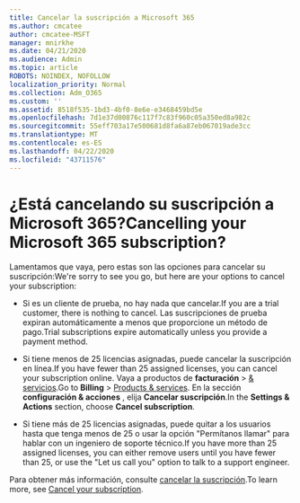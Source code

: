 ```yaml
---
title: Cancelar la suscripción a Microsoft 365
ms.author: cmcatee
author: cmcatee-MSFT
manager: mnirkhe
ms.date: 04/21/2020
ms.audience: Admin
ms.topic: article
ROBOTS: NOINDEX, NOFOLLOW
localization_priority: Normal
ms.collection: Adm_O365
ms.custom: ''
ms.assetid: 8518f535-1bd3-4bf0-8e6e-e3468459bd5e
ms.openlocfilehash: 7d1e37d00876c117f7c83f960c05a350ed8a982c
ms.sourcegitcommit: 55eff703a17e500681d8fa6a87eb067019ade3cc
ms.translationtype: MT
ms.contentlocale: es-ES
ms.lasthandoff: 04/22/2020
ms.locfileid: "43711576"
---
```

# <a name="cancelling-your-microsoft-365-subscription"></a><span data-ttu-id="f3aaa-102">¿Está cancelando su suscripción a Microsoft 365?</span><span class="sxs-lookup"><span data-stu-id="f3aaa-102">Cancelling your Microsoft 365 subscription?</span></span>

<span data-ttu-id="f3aaa-103">Lamentamos que vaya, pero estas son las opciones para cancelar su suscripción:</span><span class="sxs-lookup"><span data-stu-id="f3aaa-103">We're sorry to see you go, but here are your options to cancel your subscription:</span></span>
  
- <span data-ttu-id="f3aaa-104">Si es un cliente de prueba, no hay nada que cancelar.</span><span class="sxs-lookup"><span data-stu-id="f3aaa-104">If you are a trial customer, there is nothing to cancel.</span></span> <span data-ttu-id="f3aaa-105">Las suscripciones de prueba expiran automáticamente a menos que proporcione un método de pago.</span><span class="sxs-lookup"><span data-stu-id="f3aaa-105">Trial subscriptions expire automatically unless you provide a payment method.</span></span>

- <span data-ttu-id="f3aaa-106">Si tiene menos de 25 licencias asignadas, puede cancelar la suscripción en línea.</span><span class="sxs-lookup"><span data-stu-id="f3aaa-106">If you have fewer than 25 assigned licenses, you can cancel your subscription online.</span></span> <span data-ttu-id="f3aaa-107">Vaya a productos de **facturación** \> [& servicios](https://go.microsoft.com/fwlink/p/?linkid=842054).</span><span class="sxs-lookup"><span data-stu-id="f3aaa-107">Go to **Billing** \> [Products & services](https://go.microsoft.com/fwlink/p/?linkid=842054).</span></span> <span data-ttu-id="f3aaa-108">En la sección **configuración & acciones** , elija **Cancelar suscripción**.</span><span class="sxs-lookup"><span data-stu-id="f3aaa-108">In the **Settings & Actions** section, choose **Cancel subscription**.</span></span>

- <span data-ttu-id="f3aaa-109">Si tiene más de 25 licencias asignadas, puede quitar a los usuarios hasta que tenga menos de 25 o usar la opción "Permítanos llamar" para hablar con un ingeniero de soporte técnico.</span><span class="sxs-lookup"><span data-stu-id="f3aaa-109">If you have more than 25 assigned licenses, you can either remove users until you have fewer than 25, or use the "Let us call you" option to talk to a support engineer.</span></span>

<span data-ttu-id="f3aaa-110">Para obtener más información, consulte [cancelar la suscripción](https://docs.microsoft.com/office365/admin/subscriptions-and-billing/cancel-your-subscription).</span><span class="sxs-lookup"><span data-stu-id="f3aaa-110">To learn more, see [Cancel your subscription](https://docs.microsoft.com/office365/admin/subscriptions-and-billing/cancel-your-subscription).</span></span>
